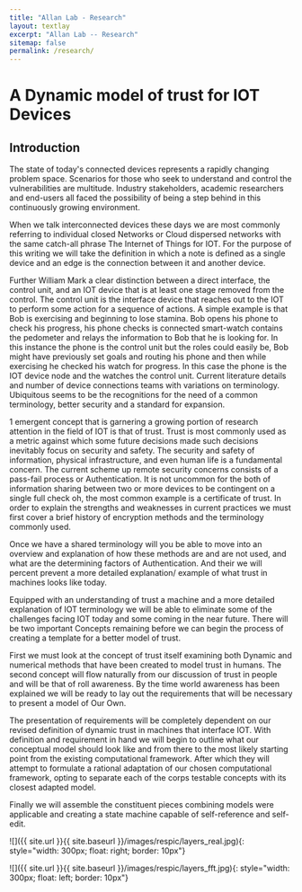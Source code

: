 ```yaml
---
title: "Allan Lab - Research"
layout: textlay
excerpt: "Allan Lab -- Research"
sitemap: false
permalink: /research/
---
```


# A Dynamic model of trust for IOT Devices

## Introduction

The state of today's connected devices represents a rapidly changing problem space. Scenarios for those who seek to understand and control the vulnerabilities are multitude. Industry stakeholders, academic researchers and end-users all faced the possibility of being a step behind in this continuously growing environment.

When we talk interconnected devices these days we are most commonly referring to individual closed Networks or Cloud dispersed networks with the same catch-all phrase The Internet of Things for IOT.
 For the purpose of this writing we will take the definition in which a note is defined as a single device and an edge is the connection between it and another device.

 Further William Mark a clear distinction between a direct interface, the control unit, and an  IOT device that is at least one stage removed from the control. The control unit is the interface device that reaches out to the IOT to perform some action for a sequence of actions. A simple example is that Bob is exercising and beginning to lose stamina. Bob opens his phone to check his progress, his phone checks is connected smart-watch contains the pedometer and relays the information to Bob that he is looking for. In this instance the phone is the control unit but the roles could easily be, Bob might have previously set goals and routing his phone and then while exercising he checked his watch for progress.  In this case the phone is the IOT device node and the watches the control unit.
Current literature details and number of device connections teams with variations on terminology. Ubiquitous seems to be the recognitions for the need of a common terminology, better security and a standard for expansion.

1 emergent concept that is garnering a growing portion of research attention in the field of IOT is that of trust. Trust is most commonly used as a metric against which some future decisions made such decisions inevitably focus on security and safety. The security and safety of information, physical infrastructure, and even human life is a fundamental concern. The current scheme up remote security concerns consists of a pass-fail process or Authentication. It is not uncommon for the both of information sharing between two or more devices to be contingent on a single full check oh, the most common example is a certificate of trust. In order to explain the strengths and weaknesses in current practices we must first cover a brief history of encryption methods  and the terminology commonly used.

 Once we have a shared terminology will you be able to move into an overview and explanation of how these methods are and are not used, and what are the determining factors of Authentication. And their we will percent prevent a more detailed explanation/ example of what trust in machines looks like today.

 Equipped with an understanding of trust a machine and a more detailed explanation of IOT terminology we will be able to eliminate some of the challenges facing IOT today and some coming in the near future. There will be two important Concepts remaining before we can begin the process of creating a template for a better model of trust.

 First we must look at the concept of trust itself examining both Dynamic and numerical methods that have been created to model trust in humans.  The second concept will flow naturally from our discussion of trust in people and will be that of roll  awareness. By the time world awareness has been explained we will be ready to lay out the requirements that will be necessary to present a model of Our Own.

 The presentation of requirements will be completely dependent on our revised definition of dynamic trust in machines that interface IOT.  With definition and requirement in hand we will begin to outline what our conceptual model should look like and from there to the most likely starting point from the existing computational framework.
After which they will attempt to formulate a rational adaptation of our chosen computational framework, opting to separate each of the corps testable concepts with its closest adapted model.

 Finally we will assemble the constituent pieces combining models were applicable and creating a state machine capable of self-reference and self-edit.

![]({{ site.url }}{{ site.baseurl }}/images/respic/layers_real.jpg){: style="width: 300px; float: right; border: 10px"}


![]({{ site.url }}{{ site.baseurl }}/images/respic/layers_fft.jpg){: style="width: 300px; float: left; border: 10px"}
